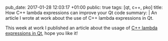 pub_date: 2017-01-28 12:03:17 +01:00
public: true
tags: [qt, c++, pko]
title: How C++ lambda expressions can improve your Qt code
summary: |
    An article I wrote at work about the use of C++ lambda expressions in Qt.

This week at work I published an article about the usage of [C++ lambda expressions in Qt][1], hope you like it!

[1]: https://medium.com/genymobile/how-c-lambda-expressions-can-improve-your-qt-code-8cd524f4ed9f#.w04t2m3c2